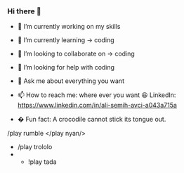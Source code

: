 ### Hi there 👋

- 🔭 I’m currently working on my skills 
- 🌱 I’m currently learning -> coding 

- 👯 I’m looking to collaborate on -> coding 
- 🤔 I’m looking for help with coding 
- 💬 Ask me about everything you want
- 📫 How to reach me: where ever you want :laughing: LinkedIn: https://www.linkedin.com/in/ali-semih-avci-a043a715a
-  � Fun fact: A crocodile cannot stick its tongue out.
<!--
**AliSemihh/AliSemihh** is a ✨ _special_ ✨ repository because its `README.md` (this file) appears on your GitHub profile.

Here are some ideas to get you started:
/play rumble
/play nyan
- 🔭 I’m currently working on my skills 
- 🌱 I’m currently learning -> coding /play tada
- 👯 I’m looking to collaborate on -> coding 
- 🤔 I’m looking for help with coding /play trololo
- 💬 Ask me about 
- 📫 How to reach me: where every you want :laughing: https://www.linkedin.com/in/ali-semih-avci-a043a715a
- 😄 Pronouns: ...
- ⚡ Fun fact: A crocodile cannot stick its tongue out.
😄 Pronouns: ...
-->
/play rumble
</play nyan/>
- /play trololo
- - !play tada
